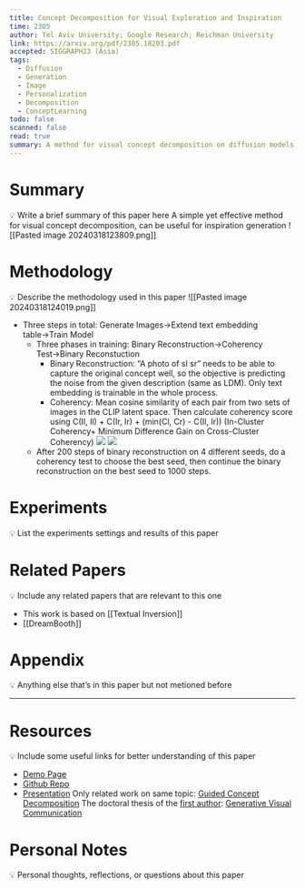 ```yaml
---
title: Concept Decomposition for Visual Exploration and Inspiration
time: 2305
author: Tel Aviv University; Google Research; Reichman University
link: https://arxiv.org/pdf/2305.18203.pdf
accepted: SIGGRAPH23 (Asia)
tags:
  - Diffusion
  - Generation
  - Image
  - Personalization
  - Decomposition
  - ConceptLearning
todo: false
scanned: false
read: true
summary: A method for visual concept decomposition on diffusion models using text embedding.
---
```

# Summary
💡 Write a brief summary of this paper here
A simple yet effective method for visual concept decomposition, can be useful for inspiration generation
![[Pasted image 20240318123809.png]]

# Methodology
💡 Describe the methodology used in this paper
![[Pasted image 20240318124019.png]]
- Three steps in total: Generate Images→Extend text embedding table→Train Model
	- Three phases in training: Binary Reconstruction→Coherency Test→Binary Reconstuction
		- Binary Reconstruction: “A photo of sl sr” needs to be able to capture the original concept well, so the objective is predicting the noise from the given description (same as LDM). Only text embedding is trainable in the whole process.
		- Coherency: Mean cosine similarity of each pair from two sets of images in the CLIP latent space. Then calculate coherency score using C(Il, Il) + C(Ir, Ir) + (min(Cl, Cr) - C(Il, Ir)) (In-Cluster Coherency+ Minimum Difference Gain on Cross-Cluster Coherency)
		  ![](https://lh7-us.googleusercontent.com/e-2qRqymz8orbn-FmNI5yYXvcRSstEcqISoWi188Z5E2fkoDw199jpNC3U4q0g8IzCUHv5HNLgC86hQMQfbxdvKFY0jQ0GP5LRYvKamU50iqOrDXmX5oCGQMd1LaMxpUToOmsl8r6dtHZLrAUmqSYGvECA=s2048)
		  ![](https://lh7-us.googleusercontent.com/GQieclxC_ol4wMsoPeXqVS--Hi3aPEDePBDL7M6dmMyH5D-IrIgzPwJ9kgxkSx468QJWJLcQE-Cuam6U5ZJfRYEgoa9WGDNwh9Uh2UwOeXH4Py0zrA9iOuus4yqM12tVCNdAjrLm1WFa64ygeKwUdVYcrA=s2048)
	- After 200 steps of binary reconstruction on 4 different seeds, do a coherency test to choose the best seed, then continue the binary reconstruction on the best seed to 1000 steps.
# Experiments
💡 List the experiments settings and results of this paper

# Related Papers
💡 Include any related papers that are relevant to this one
- This work is based on [[Textual Inversion]]
- [[DreamBooth]]

# Appendix
💡 Anything else that’s in this paper but not metioned before

---
# Resources
💡 Include some useful links for better understanding of this paper
- [Demo Page](https://inspirationtree.github.io/inspirationtree/)
- [Github Repo](https://github.com/google/inspiration_tree)
- [Presentation](https://docs.google.com/presentation/d/1b-sNWDZZDjIHQDepvjW9TMKC5l8EuX2b2gXfgvTqXLs/edit#slide=id.p)
Only related work on same topic: [Guided Concept Decomposition](https://web.stanford.edu/class/archive/cs/cs224n/cs224n.1244/final-projects/YvetteYinyinLin.pdf)
The doctoral thesis of the [first author](https://yael-vinker.github.io/website/): [Generative Visual Communication](https://arxiv.org/pdf/2411.18727)
# Personal Notes
💡 Personal thoughts, reflections, or questions about this paper